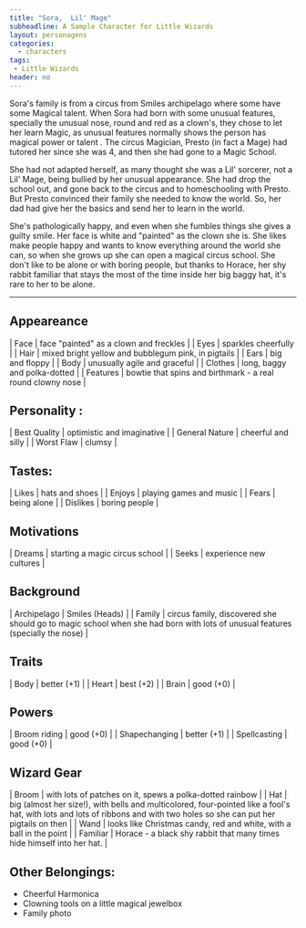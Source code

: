 ```yaml
---
title: "Sora,  Lil' Mage"
subheadline: A Sample Character for Little Wizards
layout: personagens
categories:
  - characters
tags:
 - Little Wizards
header: no
---
```


Sora's family is from a circus from Smiles archipelago where some have some Magical talent. When Sora had born with some unusual features, specially the unusual nose, round and red as a clown's, they chose to let her learn Magic, as unusual features normally shows the person has magical power or talent . The circus Magician, Presto (in fact a Mage)  had tutored her since she was 4, and then she had gone to a Magic School. 

She had not adapted herself, as many thought she was a Lil' sorcerer, not a Lil' Mage,  being bullied by her unusual appearance. She had drop the school out, and gone back to the circus and to homeschooling with Presto. But Presto convinced their family she needed to know the world.  So, her dad had give her the basics and send her to learn in the world. 

She's pathologically happy, and even when she fumbles things she gives a guilty smile. Her face is white and "painted" as the clown she is. She likes make people happy and wants to know everything around the world she can, so when she grows up she can open a magical circus school. She don't like to be alone or with boring people, but thanks to Horace, her shy rabbit familiar that stays the most of the time inside her big baggy hat, it's rare to her to be alone. 

---

## Appeareance

| Face | face "painted" as a clown and freckles |
| Eyes | sparkles cheerfully |
| Hair | mixed bright yellow and bubblegum pink, in pigtails |
| Ears | big and floppy |
| Body | unusually agile and graceful |
| Clothes | long,  baggy and polka-dotted |
| Features | bowtie that spins and birthmark - a real round clowny nose |

## Personality : 

| Best Quality | optimistic and imaginative |
| General Nature | cheerful and silly |
| Worst Flaw | clumsy |

## Tastes:

| Likes | hats and shoes |
| Enjoys | playing games and music |
| Fears | being alone |
| Dislikes | boring people |

## Motivations

| Dreams | starting a magic circus school |
| Seeks | experience new cultures |

## Background

| Archipelago | Smiles (Heads) |
| Family | circus family, discovered she should go to magic school when she had born with lots of unusual features  (specially the nose) |

## Traits

| Body | better (+1) |
| Heart | best (+2) |
| Brain | good (+0) |

## Powers 

| Broom riding | good (+0) |
| Shapechanging | better (+1) |
| Spellcasting | good (+0) |

## Wizard Gear

| Broom | with lots of patches on it, spews a polka-dotted rainbow |
| Hat | big (almost her size!),  with bells and multicolored, four-pointed like a fool's hat, with lots and lots of ribbons and with two holes so she can put her pigtails on then |
| Wand | looks like Christmas candy, red and white,  with a ball in the point |
| Familiar | Horace - a black shy rabbit that many times hide himself into her hat. |

## Other Belongings:

+ Cheerful Harmonica 
+ Clowning tools on a little magical jewelbox 
+ Family photo 


